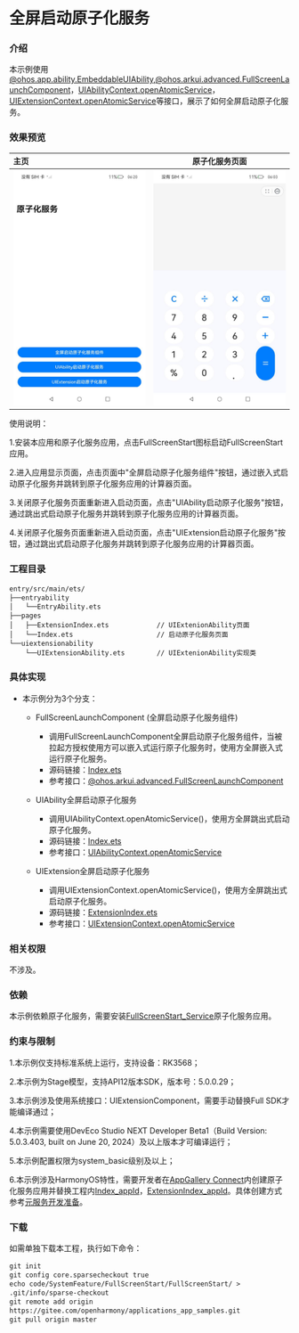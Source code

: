 # 全屏启动原子化服务

### 介绍

本示例使用[@ohos.app.ability.EmbeddableUIAbility](https://gitee.com/openharmony/interface_sdk-js/blob/master/api/@ohos.app.ability.EmbeddableUIAbility.d.ts),[@ohos.arkui.advanced.FullScreenLaunchComponent](https://gitee.com/openharmony/interface_sdk-js/blob/master/api/@ohos.arkui.advanced.FullScreenLaunchComponent.d.ets)，[UIAbilityContext.openAtomicService](https://gitee.com/openharmony/interface_sdk-js/blob/master/api/application/UIAbilityContext.d.ts)，[UIExtensionContext.openAtomicService](https://gitee.com/openharmony/interface_sdk-js/blob/master/api/application/UIExtensionContext.d.ts)等接口，展示了如何全屏启动原子化服务。

### 效果预览

| 主页                                      | 原子化服务页面                                         |
|:----------------------------------------|-------------------------------------------------| 
| <img src="screenshots/startPage.png" /> | <img src="screenshots/atomicServicePage.png" /> |

使用说明：

1.安装本应用和原子化服务应用，点击FullScreenStart图标启动FullScreenStart应用。

2.进入应用显示页面，点击页面中"全屏启动原子化服务组件"按钮，通过嵌入式启动原子化服务并跳转到原子化服务应用的计算器页面。

3.关闭原子化服务页面重新进入启动页面，点击"UIAbility启动原子化服务"按钮，通过跳出式启动原子化服务并跳转到原子化服务应用的计算器页面。

4.关闭原子化服务页面重新进入启动页面，点击"UIExtension启动原子化服务"按钮，通过跳出式启动原子化服务并跳转到原子化服务应用的计算器页面。


### 工程目录

```
entry/src/main/ets/
├──entryability
│   └──EntryAbility.ets
├──pages
│   ├──ExtensionIndex.ets            // UIExtenionAbility页面
│   └──Index.ets                     // 启动原子化服务页面
└──uiextensionability
    └──UIExtensionAbility.ets        // UIExtenionAbility实现类
```

### 具体实现

* 本示例分为3个分支：
    * FullScreenLaunchComponent (全屏启动原子化服务组件)
        * 调用FullScreenLaunchComponent全屏启动原子化服务组件，当被拉起方授权使用方可以嵌入式运行原子化服务时，使用方全屏嵌入式运行原子化服务。
        * 源码链接：[Index.ets](entry/src/main/ets/pages/Index.ets)
        * 参考接口：[@ohos.arkui.advanced.FullScreenLaunchComponent](https://gitee.com/openharmony/interface_sdk-js/blob/master/api/@ohos.arkui.advanced.FullScreenLaunchComponent.d.ets)

    * UIAbility全屏启动原子化服务
        * 调用UIAbilityContext.openAtomicService()，使用方全屏跳出式启动原子化服务。
        * 源码链接：[Index.ets](entry/src/main/ets/pages/Index.ets)
        * 参考接口：[UIAbilityContext.openAtomicService](https://gitee.com/openharmony/interface_sdk-js/blob/master/api/application/UIAbilityContext.d.ts)

    * UIExtension全屏启动原子化服务
        * 调用UIExtensionContext.openAtomicService()，使用方全屏跳出式启动原子化服务。
        * 源码链接：[ExtensionIndex.ets](entry/src/main/ets/pages/ExtensionIndex.ets)
        * 参考接口：[UIExtensionContext.openAtomicService](https://gitee.com/openharmony/interface_sdk-js/blob/master/api/application/UIExtensionContext.d.ts)

### 相关权限

不涉及。

### 依赖

本示例依赖原子化服务，需要安装[FullScreenStart_Service](https://gitee.com/openharmony/applications_app_samples/tree/master/code/SystemFeature/FullScreenStart/FullScreenStart_Service)原子化服务应用。

### 约束与限制

1.本示例仅支持标准系统上运行，支持设备：RK3568；

2.本示例为Stage模型，支持API12版本SDK，版本号：5.0.0.29；

3.本示例涉及使用系统接口：UIExtensionComponent，需要手动替换Full SDK才能编译通过；

4.本示例需要使用DevEco Studio NEXT Developer Beta1（Build Version: 5.0.3.403, built on June 20, 2024）及以上版本才可编译运行；

5.本示例配置权限为system_basic级别及以上；

6.本示例涉及HarmonyOS特性，需要开发者在[AppGallery Connect](https://developer.huawei.com/consumer/cn/service/josp/agc/index.html#/)内创建原子化服务应用并替换工程内[Index_appId](entry/src/main/ets/pages/Index.ets)，[ExtensionIndex_appId](entry/src/main/ets/pages/ExtensionIndex.ets)。具体创建方式参考[元服务开发准备](https://developer.huawei.com/consumer/cn/doc/atomic-guides-V5/atomic-dev-preparation-V5)。


### 下载

如需单独下载本工程，执行如下命令：

```
git init
git config core.sparsecheckout true
echo code/SystemFeature/FullScreenStart/FullScreenStart/ > .git/info/sparse-checkout
git remote add origin https://gitee.com/openharmony/applications_app_samples.git
git pull origin master
```

